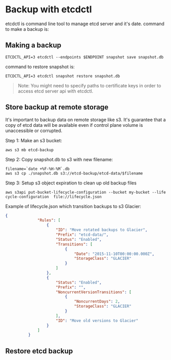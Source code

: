 # Backup with etcdctl
etcdctl is command line tool to manage etcd server and it's date.
command to make a backup is:

## Making a backup
```
ETCDCTL_API=3 etcdctl --endpoints $ENDPOINT snapshot save snapshot.db
```
command to restore snapshot is:
```
ETCDCTL_API=3 etcdctl snapshot restore snapshot.db
```
> Note: You might need to specify paths to certificate keys in order to access etcd server api with etcdctl.

## Store backup at remote storage
It's important to backup data on remote storage like s3. It's guarantee that a copy of etcd data will be available even if control plane volume is unaccessible or corrupted.

Step 1: Make an s3 bucket:
```
aws s3 mb etcd-backup
```

Step 2: Copy snapshot.db to s3 with new filename:
```
filename=`date +%F-%H-%M`.db
aws s3 cp ./snapshot.db s3://etcd-backup/etcd-data/$filename
```
Step 3: Setup s3 object expiration to clean up old backup files
```
aws s3api put-bucket-lifecycle-configuration --bucket my-bucket --life
cycle-configuration  file://lifecycle.json
```
Example of lifecycle.json which transition backups to s3 Glacier:
```json
{
              "Rules": [
                  {
                      "ID": "Move rotated backups to Glacier",
                      "Prefix": "etcd-data/",
                      "Status": "Enabled",
                      "Transitions": [
                          {
                              "Date": "2015-11-10T00:00:00.000Z",
                              "StorageClass": "GLACIER"
                          }
                      ]
                  },
                  {
                      "Status": "Enabled",
                      "Prefix": "",
                      "NoncurrentVersionTransitions": [
                          {
                              "NoncurrentDays": 2,
                              "StorageClass": "GLACIER"
                          }
                      ],
                      "ID": "Move old versions to Glacier"
                  }
              ]
          }

```

## Restore etcd backup
